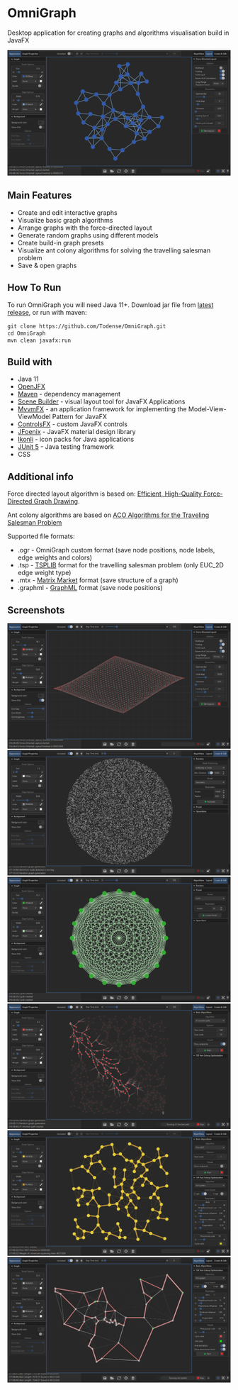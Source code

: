 # OmniGraph
Desktop application for creating graphs and algorithms visualisation build in JavaFX

![exapmple1](https://github.com/Todense/OmniGraph/blob/master/src/main/resources/screenshots/random.png)


## Main Features

* Create and edit interactive graphs
* Visualize basic graph algorithms
* Arrange graphs with the force-directed layout
* Generate random graphs using different models
* Create build-in graph presets 
* Visualize ant colony algorithms for solving the travelling salesman problem
* Save & open graphs

## How To Run
To run OmniGraph you will need Java 11+.
Download jar file from [latest release](https://github.com/Todense/OmniGraph/releases), or run with maven:
```
git clone https://github.com/Todense/OmniGraph.git
cd OmniGraph
mvn clean javafx:run
```


## Build with

* Java 11
* [OpenJFX](https://openjfx.io/) 
* [Maven](https://maven.apache.org/) - dependency management
* [Scene Builder](https://gluonhq.com/products/scene-builder/) - visual layout tool for JavaFX Applications
* [MvvmFX](https://github.com/sialcasa/mvvmFX) - an application framework for implementing the Model-View-ViewModel Pattern for JavaFX
* [ControlsFX](https://github.com/controlsfx/controlsfx) - custom JavaFX controls
* [JFoenix](https://github.com/jfoenixadmin/JFoenix) - JavaFX material design library
* [Ikonli](https://github.com/kordamp/ikonli) - icon packs for Java applications
* [JUnit 5](https://junit.org/junit5/) - Java testing framework
* CSS

## Additional info

Force directed layout algorithm is based on: [Efficient, High-Quality Force-Directed Graph Drawing](https://www.researchgate.net/publication/235633159_Efficient_and_High_Quality_Force-Directed_Graph_Drawing).

Ant colony algorithms are based on [ACO Algorithms for the Traveling Salesman Problem](https://www.researchgate.net/publication/2771967_ACO_Algorithms_for_the_Traveling_Salesman_Problem)

Supported file formats: 
* .ogr - OmniGraph custom format (save node positions, node labels, edge weights and colors)
* .tsp -  [TSPLIB](http://comopt.ifi.uni-heidelberg.de/software/TSPLIB95/) format for the travelling salesman problem (only EUC_2D edge weight type)
* .mtx - [Matrix Market](https://math.nist.gov/MatrixMarket/) format (save structure of a graph)
* .graphml - [GraphML](http://graphml.graphdrawing.org/) format (save node positions)



## Screenshots

![layout](https://github.com/Todense/OmniGraph/blob/master/src/main/resources/screenshots/layout.png) 
![random2](https://github.com/Todense/OmniGraph/blob/master/src/main/resources/screenshots/random_big.png)
![complete](https://github.com/Todense/OmniGraph/blob/master/src/main/resources/screenshots/complete.png)
![astar](https://github.com/Todense/OmniGraph/blob/master/src/main/resources/screenshots/astar.png)
![prim](https://github.com/Todense/OmniGraph/blob/master/src/main/resources/screenshots/prim.png)
![ant colony algorithm](https://github.com/Todense/OmniGraph/blob/master/src/main/resources/screenshots/ant.png)










